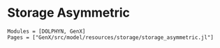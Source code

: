 # Storage Asymmetric
```@autodocs
Modules = [DOLPHYN, GenX]
Pages = ["GenX/src/model/resources/storage/storage_asymmetric.jl"]
```